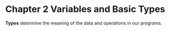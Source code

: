 # Chapter 2 Variables and Basic Types

**Types** determine the meaning of the data and operations in our programs.

